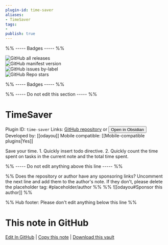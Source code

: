 ```yaml
---
plugin-id: time-saver
aliases:
- TimeSaver
tags: 
- 
publish: true
---
```


%% ----- Badges ----- %%

![GitHub all releases](https://img.shields.io/github/downloads/odayou/obsidian-task-processing-extension/total?color=573E7A&logo=github&style=for-the-badge)   
![GitHub manifest version](https://img.shields.io/github/manifest-json/v/odayou/obsidian-task-processing-extension?color=573E7A&logo=github&style=for-the-badge)   
![GitHub issues by-label](https://img.shields.io/github/issues/odayou/obsidian-task-processing-extension/help%20wanted?color=573E7A&logo=github&style=for-the-badge)   
![GitHub Repo stars](https://img.shields.io/github/stars/odayou/obsidian-task-processing-extension?color=573E7A&logo=github&style=for-the-badge)

%% ----- Badges ----- %%

%% ----- Do not edit this section ----- %%

# TimeSaver

Plugin ID: `time-saver`
Links: [GitHub repository](https://github.com/odayou/obsidian-task-processing-extension) or [<button id=HH>Open in Obsidian</button>](obsidian://show-plugin?id=time-saver)
Developed by: [[odayou]]
Mobile compatible: [[Mobile-compatible plugins|Yes]]

Save your time. 1. Quickly insert todo directive. 2. Quickly count the time spent on tasks in the current note and the total time spent.

%% ----- Do not edit anything above this line ----- %% 

%% Does the repository or author have any sponsoring links? Uncomment the next line and add them to the author's note. If they don't, please delete the placeholder tag: #placeholder/author %%
%% ![[odayou#Sponsor this author]] %%

%% Hub footer: Please don't edit anything below this line %%

# This note in GitHub

<span class="git-footer">[Edit In GitHub](https://github.dev/obsidian-community/obsidian-hub/blob/main/02%20-%20Community%20Expansions/02.05%20All%20Community%20Expansions/Plugins/time-saver.md "git-hub-edit-note") | [Copy this note](https://raw.githubusercontent.com/obsidian-community/obsidian-hub/main/02%20-%20Community%20Expansions/02.05%20All%20Community%20Expansions/Plugins/time-saver.md "git-hub-copy-note") | [Download this vault](https://github.com/obsidian-community/obsidian-hub/archive/refs/heads/main.zip "git-hub-download-vault") </span>
